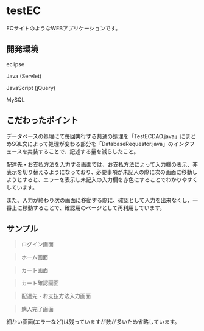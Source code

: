 # testEC

ECサイトのようなWEBアプリケーションです。

## 開発環境
eclipse

Java (Servlet)

JavaScript
(jQuery)

MySQL

## こだわったポイント

データベースの処理にて毎回実行する共通の処理を「TestECDAO.java」にまとめSQL文によって処理が変わる部分を「DatabaseRequestor.java」のインタフェースを実装することで、記述する量を減らしたこと。

配達先・お支払方法を入力する画面では、お支払方法によって入力欄の表示、非表示を切り替えるようになっており、必要事項が未記入の際に次の画面に移動しようとすると、エラーを表示し未記入の入力欄を赤色にすることでわかりやすくしています。

また、入力が終わり次の画面に移動する際に、確認として入力を出来なくし、一番上に移動することで、確認用のページとして再利用しています。

## サンプル

> ログイン画面

> ホーム画面

> カート画面

> カート確認画面

> 配達先・お支払方法入力画面

> 購入完了画面

細かい画面(エラーなど)は残っていますが数が多いため省略しています。


